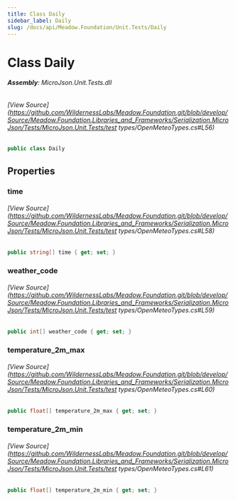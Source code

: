 ```yaml
---
title: Class Daily
sidebar_label: Daily
slug: /docs/api/Meadow.Foundation/Unit.Tests/Daily
---
```

# Class Daily


###### **Assembly**: MicroJson.Unit.Tests.dll
###### [View Source](https://github.com/WildernessLabs/Meadow.Foundation.git/blob/develop/Source/Meadow.Foundation.Libraries_and_Frameworks/Serialization.MicroJson/Tests/MicroJson.Unit.Tests/test types/OpenMeteoTypes.cs#L56)
```csharp title="Declaration"
public class Daily
```
## Properties
### time

###### [View Source](https://github.com/WildernessLabs/Meadow.Foundation.git/blob/develop/Source/Meadow.Foundation.Libraries_and_Frameworks/Serialization.MicroJson/Tests/MicroJson.Unit.Tests/test types/OpenMeteoTypes.cs#L58)
```csharp title="Declaration"
public string[] time { get; set; }
```
### weather_code

###### [View Source](https://github.com/WildernessLabs/Meadow.Foundation.git/blob/develop/Source/Meadow.Foundation.Libraries_and_Frameworks/Serialization.MicroJson/Tests/MicroJson.Unit.Tests/test types/OpenMeteoTypes.cs#L59)
```csharp title="Declaration"
public int[] weather_code { get; set; }
```
### temperature_2m_max

###### [View Source](https://github.com/WildernessLabs/Meadow.Foundation.git/blob/develop/Source/Meadow.Foundation.Libraries_and_Frameworks/Serialization.MicroJson/Tests/MicroJson.Unit.Tests/test types/OpenMeteoTypes.cs#L60)
```csharp title="Declaration"
public float[] temperature_2m_max { get; set; }
```
### temperature_2m_min

###### [View Source](https://github.com/WildernessLabs/Meadow.Foundation.git/blob/develop/Source/Meadow.Foundation.Libraries_and_Frameworks/Serialization.MicroJson/Tests/MicroJson.Unit.Tests/test types/OpenMeteoTypes.cs#L61)
```csharp title="Declaration"
public float[] temperature_2m_min { get; set; }
```
